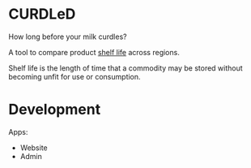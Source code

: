 # CURDLeD
How long before your milk curdles?

A tool to compare product [shelf life](https://en.wikipedia.org/wiki/Shelf_life) across regions.

Shelf life is the length of time that a commodity may be stored without becoming unfit for use or consumption.


Development
============

Apps:
- Website
- Admin
